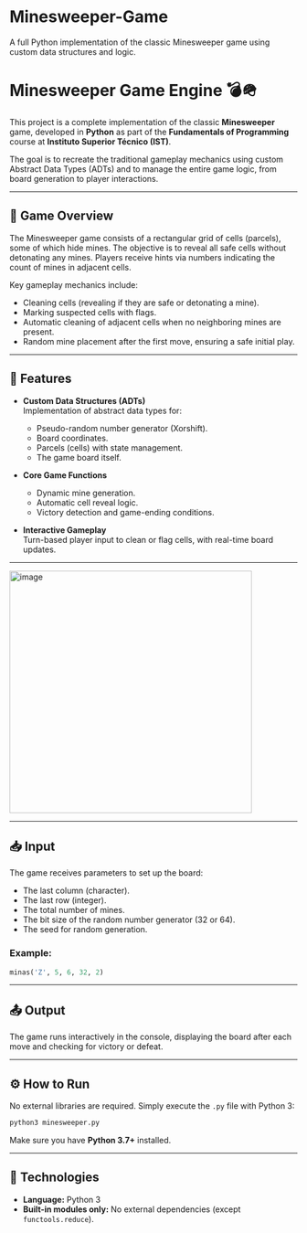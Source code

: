 # Minesweeper-Game
A full Python implementation of the classic Minesweeper game using custom data structures and logic.

# Minesweeper Game Engine 💣🪖

This project is a complete implementation of the classic **Minesweeper** game, developed in **Python** as part of the **Fundamentals of Programming** course at **Instituto Superior Técnico (IST)**.

The goal is to recreate the traditional gameplay mechanics using custom Abstract Data Types (ADTs) and to manage the entire game logic, from board generation to player interactions.

---

## 🧩 Game Overview

The Minesweeper game consists of a rectangular grid of cells (parcels), some of which hide mines. The objective is to reveal all safe cells without detonating any mines. Players receive hints via numbers indicating the count of mines in adjacent cells.

Key gameplay mechanics include:
- Cleaning cells (revealing if they are safe or detonating a mine).
- Marking suspected cells with flags.
- Automatic cleaning of adjacent cells when no neighboring mines are present.
- Random mine placement after the first move, ensuring a safe initial play.

---

## 🚀 Features

- **Custom Data Structures (ADTs)**  
  Implementation of abstract data types for:
  - Pseudo-random number generator (Xorshift).
  - Board coordinates.
  - Parcels (cells) with state management.
  - The game board itself.

- **Core Game Functions**  
  - Dynamic mine generation.
  - Automatic cell reveal logic.
  - Victory detection and game-ending conditions.

- **Interactive Gameplay**  
  Turn-based player input to clean or flag cells, with real-time board updates.

---

<img width="424" alt="image" src="https://github.com/user-attachments/assets/0097b358-ec73-4dc1-b276-9bf4368628d7" />

---

## 📥 Input

The game receives parameters to set up the board:
- The last column (character).
- The last row (integer).
- The total number of mines.
- The bit size of the random number generator (32 or 64).
- The seed for random generation.

### Example:

```python
minas('Z', 5, 6, 32, 2)
```

---

## 📤 Output

The game runs interactively in the console, displaying the board after each move and checking for victory or defeat.

---

## ⚙️ How to Run

No external libraries are required. Simply execute the `.py` file with Python 3:

```bash
python3 minesweeper.py
```

Make sure you have **Python 3.7+** installed.

---

## 🧰 Technologies

- **Language:** Python 3
- **Built-in modules only:** No external dependencies (except `functools.reduce`).


